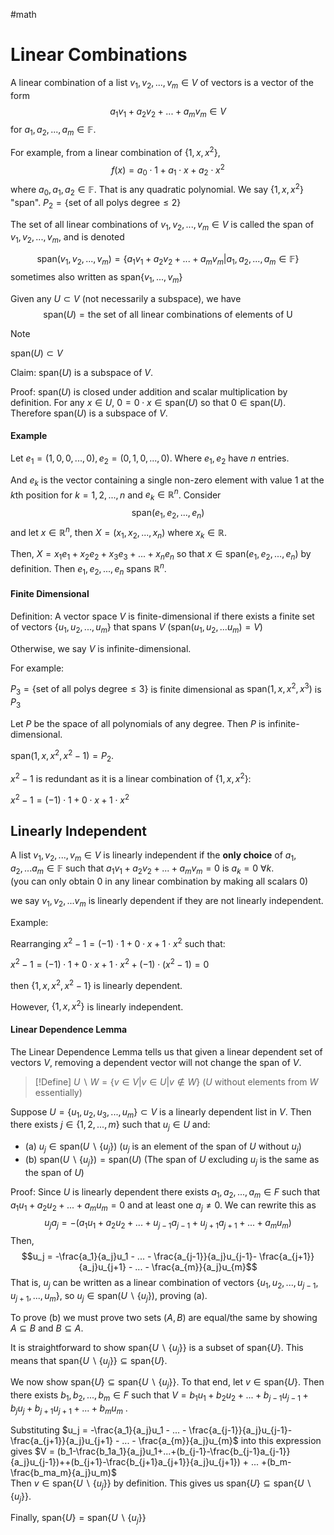 #math 

# Linear Combinations

A linear combination of a list $v_1, v_2, ..., v_m \in V$ of vectors is a vector of the form $$a_1v_1+a_2v_2+...+a_mv_m \in V$$
for $a_1,a_2,...,a_m \in \mathbb{F}$.


For example, from a linear combination of $\{1,x,x^2\}$, $$f(x) = a_0 \cdot 1 + a_1 \cdot x + a_2 \cdot x^2$$
where $a_0, a_1, a_2 \in \mathbb{F}$. That is any quadratic polynomial. We say $\{1,x,x^2\}$ "span". 
$P_2 = \{\text{set of all polys degree} \leq 2 \}$ 

The set of all linear combinations of $v_1, v_2, ..., v_m \in V$ is called the span of $v_1, v_2, ..., v_m$, and is denoted 

$$\text{span}(v_1, v_2, ..., v_m) = \{a_1v_1+a_2v_2+...+a_mv_m|a_1,a_2,...,a_m \in \mathbb{F}\}$$
sometimes also written as $\text{span}\{v_1,...,v_m\}$

Given any $U \subset V$ (not necessarily a subspace), we have $$\text{span}(U)= \text{the set of all linear combinations of elements of U}$$
>[!NOTE]
>$\text{span}(U) \subset V$


Claim: $\text{span}(U)$ is a subspace of $V$.

Proof: $\text{span}(U)$ is closed under addition and scalar multiplication by definition. For any $x \in U$, $0 = 0 \cdot x \in \text{span}(U)$ so that $0 \in \text{span}(U)$. Therefore $\text{span}(U)$ is a subspace of $V$.


#### Example

Let $e_1 = (1,0,0,...,0), e_2 = (0,1,0,...,0)$. Where $e_1,e_2$ have $n$ entries.

And $e_k$ is the vector containing a single non-zero element with value 1 at the $k$th position for $k=1,2,...,n$ and $e_k \in \mathbb{R}^n$. Consider $$\text{span}(e_1,e_2,...,e_n)$$
and let $x \in \mathbb{R}^n$, then $X = (x_1,x_2,...,x_n)$ where $x_k \in \mathbb{R}$.

Then, $X = x_1e_1 + x_2e_2 + x_3e_3+...+x_ne_n$ so that $x \in \text{span}(e_1,e_2,...,e_n)$ by definition. Then $e_1,e_2,...,e_n$ spans $\mathbb{R}^n$.


#### Finite Dimensional

Definition: A vector space $V$ is finite-dimensional if there exists a finite set of vectors $\{u_1,u_2,...,u_m\}$ that spans $V$ ($\text{span}(u_1,u_2,...u_m) = V$)

Otherwise, we say $V$ is infinite-dimensional.

For example:

$P_3 = \{ \text{set of all polys degree} \leq 3 \}$ is finite dimensional as $\text{span}(1,x,x^2,x^3)$ is $P_3$ 

Let $P$ be the space of all polynomials of any degree. Then $P$ is infinite-dimensional. 


$\text{span}(1,x,x^2,x^2-1) = P_2$. 

$x^2-1$ is redundant as it is a linear combination of $\{1,x,x^2\}$:

$x^2-1 = (-1) \cdot 1 + 0 \cdot x + 1 \cdot x^2$

## Linearly Independent

A list $v_1, v_2,...,v_m \in V$ is linearly independent if the **only choice** of $a_1,a_2,...a_m \in \mathbb{F}$ such that $a_1v_1+a_2v_2+...+a_mv_m = 0$ is $a_k = 0$  $\forall k$.  
(you can only obtain 0 in any linear combination by making all scalars 0)

we say $v_1,v_2,...v_m$ is linearly dependent if they are not linearly independent.

Example: 

Rearranging $x^2-1 = (-1) \cdot 1 + 0 \cdot x + 1 \cdot x^2$ such that: 

$x^2-1 = (-1) \cdot 1 + 0 \cdot x + 1 \cdot x^2 + (-1)\cdot (x^2-1) = 0$ 

then {$1,x,x^2,x^2-1\}$ is linearly dependent. 

However, $\{1,x,x^2\}$ is linearly independent. 

#### Linear Dependence Lemma

The Linear Dependence Lemma tells us that given a linear dependent set of vectors $V$, removing a dependent vector will not change the span of $V$. 

>[!Define]
> $U \backslash W  =\{v \in V| v \in U| v \not \in W\}$ ($U$ without elements from $W$ essentially)

Suppose $U = \{u_1,u_2,u_3,...,u_m\} \subset V$ is a linearly dependent list in $V$. Then there exists $j \in \{1,2,...,m\}$ such that $u_j \in U$ and:
- (a) $u_j \in \text{span}(U \backslash  \{u_j\})$  ($u_j$ is an element of the span of $U$ without $u_j$)
- (b) $\text{span}(U \backslash \{u_j\}) = \text{span} (U)$ (The span of $U$ excluding $u_j$ is the same as the span of $U$)

Proof: Since $U$ is linearly dependent there exists $a_1, a_2,...,a_m \in F$ such that $a_1u_1+a_2u_2+...+a_mu_m = 0$ and at least one $a_j \neq 0$. We can rewrite this as $$u_ja_j = -(a_1u_1+a_2u_2+...+u_{j-1}a_{j-1}+u_{j+1}a_{j+1}+...+a_mu_m)$$Then,
 $$u_j = -\frac{a_1}{a_j}u_1 - ... - \frac{a_{j-1}}{a_j}u_{j-1}- \frac{a_{j+1}}{a_j}u_{j+1} - ... - \frac{a_{m}}{a_j}u_{m}$$
That is, $u_j$ can be written as a linear combination of vectors $\{u_1,u_2,...,u_{j-1}, u_{j+1},...,u_m\}$, so $u_j \in \text{span}(U \backslash \{u_j\})$, proving (a). 


To prove (b) we must prove two sets $(A,B)$ are equal/the same by showing $A \subseteq B$ and $B \subseteq A$. 

It is straightforward to show $\text{span}\{U \backslash \{u_j\}\}$ is a subset of $\text{span}\{U\}$. This means that $\text{span}\{U \backslash \{u_j\}\} \subseteq \text{span}\{U\}$. 

We now show  $\text{span}\{U\} \subseteq \text{span}\{U \backslash \{u_j\}\}$. To that end, let $v \in \text{span}\{U\}$. Then there exists $b_1,b_2,...,b_m \in F$ such that $V = b_1u_1+b_2u_2+...+b_{j-1}u_{j-1}+b_ju_j+b_{j+1}u_{j+1}+...+b_mu_m$ . 

Substituting $u_j = -\frac{a_1}{a_j}u_1 - ... - \frac{a_{j-1}}{a_j}u_{j-1}- \frac{a_{j+1}}{a_j}u_{j+1} - ... - \frac{a_{m}}{a_j}u_{m}$ into this expression gives $V = (b_1-\frac{b_1a_1}{a_j}u_1+...+(b_{j-1}-\frac{b_{j-1}a_{j-1}}{a_j}u_{j-1})++(b_{j+1}-\frac{b_{j+1}a_{j+1}}{a_j}u_{j+1}) + ... +(b_m-\frac{b_ma_m}{a_j}u_m)$  
Then $v \in \text{span}\{U \backslash \{u_j\}\}$ by definition. This gives us $\text{span}\{U\} \subseteq \text{span}\{U \backslash \{u_j\}\}$. 

Finally, $\text{span}\{U\} = \text{span}\{U\backslash\{u_j\}\}$